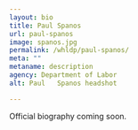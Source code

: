 ```yaml
---
layout: bio
title: Paul	Spanos
url: paul-spanos
image: spanos.jpg
permalink: /whldp/paul-spanos/
meta: ""
metaname: description
agency: Department of Labor
alt: Paul	Spanos headshot

---
```


Official biography coming soon.
